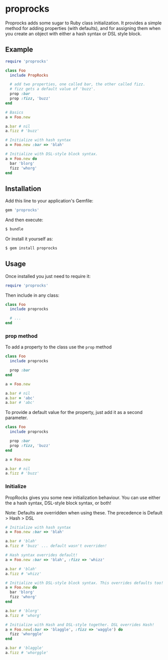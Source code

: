 proprocks
=========

Proprocks adds some sugar to Ruby class initialization. It provides a simple
method for adding properties (with defaults), and for assigning them when you 
create an object with either a hash syntax or DSL style block. 

## Example

```ruby
require 'proprocks'

class Foo
  include PropRocks

  # add two properties, one called bar, the other called fizz. 
  # fizz gets a default value of 'buzz'.
  prop :bar
  prop :fizz, 'buzz'
end

# Basics
a = Foo.new

a.bar # nil
a.fizz # 'buzz'

# Initialize with hash syntax
a = Foo.new :bar => 'blah'

# Initialize with DSL-style block syntax.
a = Foo.new do
  bar 'blorg'
  fizz 'whorg'
end
```

## Installation

Add this line to your application's Gemfile:

```ruby
gem 'proprocks'
```

And then execute:

```bash
$ bundle
```

Or install it yourself as:

```bash
$ gem install proprocks
```

## Usage

Once installed you just need to require it:

```ruby
require 'proprocks'
```

Then include in any class:

```ruby
class Foo
  include proprocks

  # ...
end
```

### prop method

To add a property to the class use the `prop` method

```ruby
class Foo
  include proprocks

  prop :bar
end

a = Foo.new

a.bar # nil
a.bar = 'abc'
a.bar # 'abc'

```

To provide a default value for the property, just add it as a second parameter.

```ruby
class Foo
  include proprocks

  prop :bar
  prop :fizz, 'buzz'
end

a = Foo.new

a.bar # nil
a.fizz # 'buzz'
```

### Initialize

PropRocks gives you some new initialization behaviour. You can use either the 
a hash syntax, DSL-style block syntax, or both!

Note: Defaults are overridden when using these. The precedence is Default > Hash > DSL

```ruby
# Initialize with hash syntax
a = Foo.new :bar => 'blah'

a.bar # 'blah'
a.fizz # 'buzz' ... default wasn't overriden!

# Hash syntax overrides default!
a = Foo.new :bar => 'blah', :fizz => 'whizz'

a.bar # 'blah'
a.fizz # 'whizz'

# Initialize with DSL-style block syntax. This overrides defaults too!
a = Foo.new do
  bar 'blorg'
  fizz 'whorg'
end

a.bar # 'blorg'
a.fizz # 'whorg'

# Initialize with Hash and DSL-style together. DSL overrides Hash!
a = Foo.new(:bar => 'blaggle', :fizz => 'waggle') do
  fizz 'whorggle'
end

a.bar # 'blaggle'
a.fizz # 'whorggle' 
```
